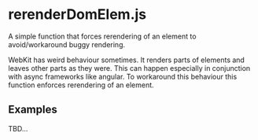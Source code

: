# rerenderDomElem.js
A simple function that forces rerendering of an element to avoid/workaround buggy rendering.

WebKit has weird behaviour sometimes. It renders parts of elements and leaves other parts as they were. This can happen especially in conjunction with async frameworks like angular.
To workaround this behaviour this function enforces rerendering of an element.


## Examples

TBD...

